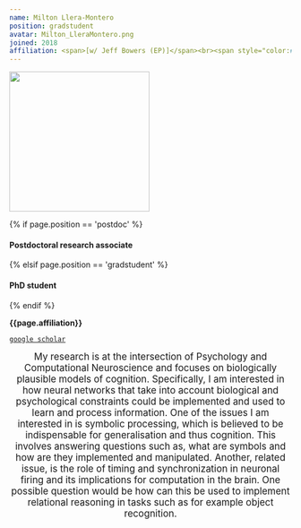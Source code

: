 ```yaml
---
name: Milton Llera-Montero
position: gradstudent
avatar: Milton_LleraMontero.png
joined: 2018
affiliation: <span>[w/ Jeff Bowers (EP)]</span><br><span style="color:#FFFFFF">.</span>
---
```


<img width="250" src="{{site.baseurl}}/images/people/{{page.avatar}}" data-action="zoom">

 {% if page.position == 'postdoc' %}
<h4>Postdoctoral research associate</h4>
 {% elsif page.position == 'gradstudent' %}
<h4>PhD student</h4>
 {% endif %}

<b>{{page.affiliation}}</b>

<i class="fa fa-book"></i> <a href="https://scholar.google.co.uk/citations?user=mTcxP70AAAAJ&hl=en">`google scholar`</a><br>

<header class="masthead text-justify" style="font-size:120%">
My research is at the intersection of Psychology and Computational Neuroscience and focuses on biologically plausible models of cognition.  Specifically, I am interested in how neural networks that take into account biological and psychological constraints could be implemented and used to learn and process information. One of the issues I am interested in is symbolic processing, which is believed to be indispensable for generalisation and thus cognition. This involves answering questions such as, what are symbols and how are they implemented and manipulated. Another, related issue, is the role of timing and synchronization in neuronal firing and its implications for computation in the brain. One possible question would be how can this be used to implement relational reasoning in tasks such as for example object recognition.
</header>
<br><br>